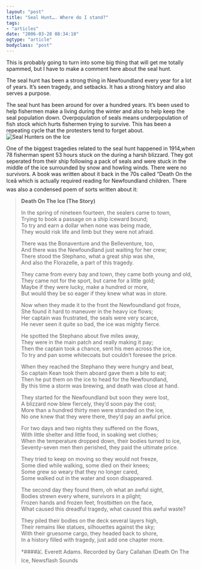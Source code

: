 ```yaml
---
layout: "post"
title: "Seal Hunt…. Where do I stand?"
tags: 
- "articles"
date: "2006-03-28 08:34:10"
ogtype: "article"
bodyclass: "post"
---
```


This is probably going to turn into some big thing that will get me totally spammed, but I have to make a comment here about the seal hunt.

The seal hunt has been a strong thing in Newfoundland every year for a lot of years. It’s seen tragedy, and setbacks. It has a strong history and also serves a purpose.

The seal hunt has been around for over a hundred years. It’s been used to help fishermen make a living during the winter and also to help keep the seal population down. Overpopulation of seals means underpopulation of fish stock which hurts fishermen trying to survive. This has been a repeating cycle that the protesters tend to forget about.![Seal Hunters on the Ice](http://www.tydeontheweb.com/wp-content/uploads/2006/03/008_sealers.jpg)

One of the biggest tragedies related to the seal hunt happened in 1914,when 78 fisherman spent 53 hours stuck on the during a harsh blizzard. They got seperated from their ship following a pack of seals and were stuck in the middle of the ice surrounded by snow and howling winds. There were no survivors. A book was written about it back in the 70s called “Death On the Iceâ which is actually required reading for Newfoundland children. There was also a condensed poem of sorts written about it:

> **Death On The Ice (The Story)**
> 
>  In the spring of nineteen fourteen, the sealers came to town,  
>  Trying to book a passage on a ship iceward bound;  
>  To try and earn a dollar when none was being made,  
>  They would risk life and limb but they were not afraid.
> 
> There was the Bonaventure and the Belleventure, too,  
>  And there was the Newfoundland just waiting for her crew;  
>  There stood the Stephano, what a great ship was she,  
>  And also the Florazelle, a part of this tragedy.
> 
> They came from every bay and town, they came both young and old,  
>  They came not for the sport, but came for a little gold;  
>  Maybe if they were lucky, make a hundred or more,  
>  But would they be so eager if they knew what was in store.
> 
> Now when they made it to the front the Newfoundland got froze,  
>  She found it hard to maneuver in the heavy ice flows;  
>  Her captain was frustrated, the seals were very scarce,  
>  He never seen it quite so bad, the ice was mighty fierce.
> 
> He spotted the Stephano about five miles away,  
>  They were in the main patch and really making it pay;  
>  Then the captain took a chance, sent his men across the ice,  
>  To try and pan some whitecoats but couldn’t foresee the price.
> 
> When they reached the Stephano they were hungry and beat,  
>  So captain Kean took them aboard gave them a bite to eat;  
>  Then he put them on the ice to head for the Newfoundland,  
>  By this time a storm was brewing, and death was close at hand.
> 
> They started for the Newfoundland but soon they were lost,  
>  A blizzard now blew fiercely, they’d soon pay the cost;  
>  More than a hundred thirty men were stranded on the ice,  
>  No one knew that they were there, they’d pay an awful price.
> 
> For two days and two nights they suffered on the flows,  
>  With little shelter and little food, in soaking wet clothes;  
>  When the temperature dropped down, their bodies turned to ice,  
>  Seventy-seven men then perished, they paid the ultimate price.
> 
> They tried to keep on moving so they would not freeze,  
>  Some died while walking, some died on their knees;  
>  Some grew so weary that they no longer cared,  
>  Some walked out in the water and soon disappeared.
> 
> The second day they found them, oh what an awful sight,  
>  Bodies strewn every where, survivors in a plight;  
>  Frozen hands and frozen feet, frostbitten on the face,  
>  What caused this dreadful tragedy, what caused this awful waste?
> 
> They piled their bodies on the deck several layers high,  
>  Their remains like statues, silhouettes against the sky;  
>  With their gruesome cargo, they headed back to shore,  
>  In a history filled with tragedy, just add one chapter more.
> 
> *####â¦. Everett Adams. Recorded by Gary Callahan (Death On The Ice, Newsflash Sounds